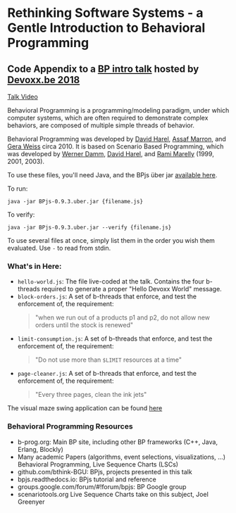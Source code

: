 # Rethinking Software Systems - a Gentle Introduction to Behavioral Programming
## Code Appendix to a [BP intro talk](https://dvbe18.confinabox.com/talk/ECS-4884/Rethinking_Software_Systems:_A_friendly_introduction_to_Behavioral_Programming) hosted by [Devoxx.be 2018](https://devoxx.be)

[Talk Video](https://youtu.be/PW8VdWA0UcA)

Behavioral Programming is a programming/modeling paradigm, under which computer systems, which are often required to demonstrate complex behaviors, are composed of multiple simple threads of behavior.

Behavioral Programming was developed by [David Harel](http://www.wisdom.weizmann.ac.il/~harel/), [Assaf Marron](http://www.wisdom.weizmann.ac.il/~amarron/), and [Gera Weiss](https://www.cs.bgu.ac.il/~geraw/) circa 2010. It is based on Scenario Based Programming, which was developed by [Werner Damm](https://uol.de/informatik/ses/personen/werner-damm/), [David Harel](http://www.wisdom.weizmann.ac.il/~harel/), and [Rami Marelly](http://portal.idc.ac.il/faculty/en/Pages/profile.aspx?username=rmarelly) (1999, 2001, 2003).

To use these files, you'll need Java, and the BPjs über jar [available here](https://github.com/bThink-BGU/BPjs/releases).

To run:

    java -jar BPjs-0.9.3.uber.jar {filename.js}

To verify:

    java -jar BPjs-0.9.3.uber.jar --verify {filename.js}


To use several files at once, simply list them in the order you wish them evaluated. Use `-` to read from stdin.

### What's in Here:

* `hello-world.js`: The file live-coded at the talk. Contains the four b-threads required to generate a proper "Hello Devoxx World" message.
* `block-orders.js`: A set of b-threads that enforce, and test the enforcement of, the requirement:
    > "when we run out of a products p1 and p2, do not allow new orders until the stock is renewed"
* `limit-consumption.js`: A set of b-threads that enforce, and test the enforcement of, the requirement:
    > "Do not use more than `$LIMIT` resources at a time"
* `page-cleaner.js`: A set of b-threads that enforce, and test the enforcement of, the requirement:
    > "Every three pages, clean the ink jets"

The visual maze swing application can be found [here](https://github.com/bThink-BGU/VisualRunningExamples)

### Behavioral Programming Resources

* b-prog.org: Main BP site, including other BP frameworks (C++, Java, Erlang, Blockly)
* Many academic Papers (algorithms, event selections, visualizations, ...) Behavioral Programming, Live Sequence Charts (LSCs)
* github.com/bthink-BGU: BPjs, projects presented in this talk
* bpjs.readthedocs.io: BPjs tutorial and reference
* groups.google.com/forum/#!forum/bpjs: BP Google group
* scenariotools.org Live Sequence Charts take on this subject, Joel Greenyer



